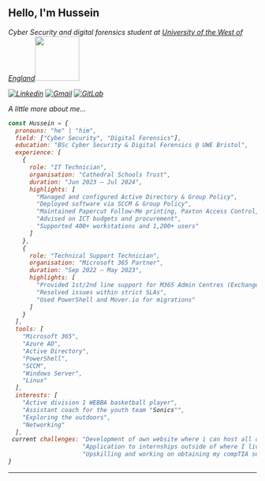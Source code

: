<h2> Hello, I'm Hussein</h2>
<p><em> Cyber Security and digital forensics student at <a href="https://www.uwe.ac.uk">University of the West of England</a><img src="https://upload.wikimedia.org/wikipedia/commons/1/11/UWE_Bristol_logo.svg" width="90"
</em></p>

[![Linkedin](https://img.shields.io/badge/-MyLinkedin-blue?style=flat-square&logo=Linkedin&logoColor=white&link=https://www.linkedin.com/in/hussein-h-375a8224a/)](https://www.linkedin.com/in/hussein-h-375a8224a/)
[![Gmail](https://img.shields.io/badge/-Gmail-red?style=flat-square&logo=Gmail&logoColor=white&link=Husseinhassan899@gmail.com)](Husseinhassan899@gmail.com)
[![GitLab](https://img.shields.io/badge/-GitLab-orange?style=flat-square&logo=Gitlab&logoColor=white&link=https://gitlab.uwe.ac.uk/h29-hassan)](https://gitlab.uwe.ac.uk/h29-hassan)

A little more about me...  

```javascript
const Hussein = {
  pronouns: "he" | "him",
  field: ["Cyber Security", "Digital Forensics"],
  education: "BSc Cyber Security & Digital Forensics @ UWE Bristol",
  experience: [
    {
      role: "IT Technician",
      organisation: "Cathedral Schools Trust",
      duration: "Jun 2023 – Jul 2024",
      highlights: [
        "Managed and configured Active Directory & Group Policy",
        "Deployed software via SCCM & Group Policy",
        "Maintained Papercut Follow-Me printing, Paxton Access Control, Civica Catering, and IVMS CCTV systems",
        "Advised on ICT budgets and procurement",
        "Supported 400+ workstations and 1,200+ users"
      ]
    },
    {
      role: "Technical Support Technician",
      organisation: "Microsoft 365 Partner",
      duration: "Sep 2022 – May 2023",
      highlights: [
        "Provided 1st/2nd line support for M365 Admin Centres (Exchange, Security & Compliance, Azure AD)",
        "Resolved issues within strict SLAs",
        "Used PowerShell and Mover.io for migrations"
      ]
    }
  ],
  tools: [
    "Microsoft 365",
    "Azure AD",
    "Active Directory",
    "PowerShell",
    "SCCM",
    "Windows Server",
    "Linux"
  ],
  interests: [
    "Active division 1 WEBBA basketball player",
    "Assistant coach for the youth team "Sonics"",
    "Exploring the outdoors",
    "Networking"
  ],
 current challenges: "Development of own website where i can host all of my projects"
                     "Application to internships outside of where I live e.g new cites and countries"
                     "Upskilling and working on obtaining my compTIA security + and ISC2"
}

```


---
